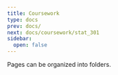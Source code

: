 ```yaml
---
title: Coursework
type: docs
prev: docs/
next: docs/coursework/stat_301
sidebar:
  open: false
---
```


Pages can be organized into folders.
